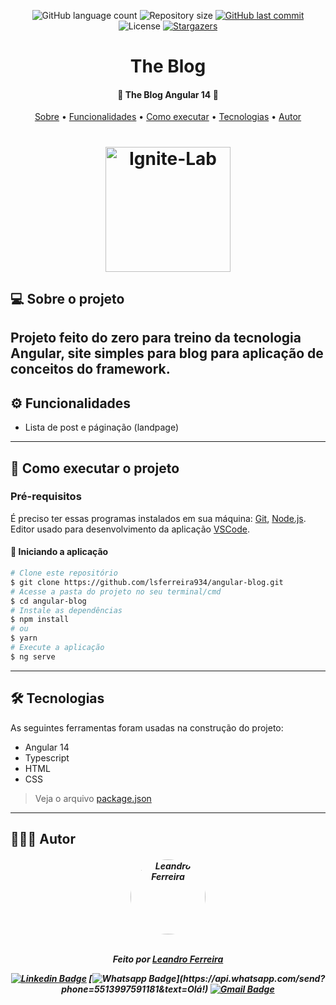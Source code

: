 <p align="center">
  <img alt="GitHub language count" src="https://img.shields.io/github/languages/count/lsferreira934/angular-blog?color=%2304D361&style=for-the-badge">

  <img alt="Repository size" src="https://img.shields.io/github/repo-size/lsferreira934/angular-blog?style=for-the-badge" />

  <a href="https://github.com/lsferreira934/angular-blog/commits/main">
    <img alt="GitHub last commit" src="https://img.shields.io/github/last-commit/lsferreira934/angular-blog?style=for-the-badge" />
  </a>

   <img alt="License" src="https://img.shields.io/badge/license-MIT-brightgreen?style=for-the-badge">

   <a href="https://github.com/lsferreira934/angular-blog/stargazers">
    <img alt="Stargazers" src="https://img.shields.io/github/stars/BrunoSaibert/ignite-lab-react?style=for-the-badge">
  </a>
</p>

<h1 align="center">
   The Blog
</h1>

<h4 align="center">
	🚧 The Blog Angular 14 🚧
</h4>

<p align="center">
  <a href="#--sobre-o-projeto">Sobre</a> •
  <a href="#-%EF%B8%8F-funcionalidades">Funcionalidades</a> •
  <a href="#--como-executar-o-projeto">Como executar</a> •
  <a href="#--tecnologias">Tecnologias</a> •
  <a href="#--autor">Autor</a>
</p>

<h1 align="center">
    <img alt="Ignite-Lab" title="#Ignite-Lab" src="https://github.com/lsferreira934/angular-blog/blob/master/src/assets/linkedin.gif" width="200px" />
</h1>


## [](https://github.com/lsferreira934/angular-blog#--sobre-o-projeto) 💻 Sobre o projeto

Projeto feito do zero para treino da tecnologia Angular, site simples para blog para aplicação de conceitos do framework.
---

## [](https://github.com/lsferreira934/angular-blog#-%EF%B8%8F-funcionalidades) ⚙️ Funcionalidades

- Lista de post e páginação (landpage)
---

## [](https://github.com/lsferreira934/angular-blog#--como-executar-o-projeto) 🚀 Como executar o projeto

### Pré-requisitos

É preciso ter essas programas instalados em sua máquina:
[Git](https://git-scm.com), [Node.js](https://nodejs.org/en/).
Editor usado para desenvolvimento da aplicação [VSCode](https://code.visualstudio.com/).

#### 🧭 Iniciando a aplicação

```bash
# Clone este repositório
$ git clone https://github.com/lsferreira934/angular-blog.git
# Acesse a pasta do projeto no seu terminal/cmd
$ cd angular-blog
# Instale as dependências
$ npm install
# ou
$ yarn
# Execute a aplicação
$ ng serve
```

---


## [](https://github.com/lsferreira934/angular-blog#--tecnologias) 🛠 Tecnologias

As seguintes ferramentas foram usadas na construção do projeto:

- Angular 14
- Typescript
- HTML 
- CSS

> Veja o arquivo [package.json](https://github.com/lsferreira934/angular-blog/blob/master/package.json)
---

## [](https://github.com/lsferreira934) 👨🏽‍💻 Autor
<h5 align="center">

 <img style="border-radius: 100%;" src="https://avatars.githubusercontent.com/u/56802012?v=4" width="120px;" alt="Leandro Ferreira"/>
 <br />
 <br />

Feito por <a href="https://github.com/lsferreira934/angular-blog">Leandro Ferreira</a>

[![Linkedin Badge](https://img.shields.io/badge/-LinkedIn-blue?style=for-the-badge&logo=Linkedin&logoColor=white&link=https://www.linkedin.com/in/lsferreira934/)](https://www.linkedin.com/in/lsferreira934/)
[![Whatsapp Badge](https://img.shields.io/badge/-Whatsapp-4CA143?style=for-the-badge&labelColor=4CA143&logo=whatsapp&logoColor=white&link=https://api.whatsapp.com/send?phone=5513997591181&text=Olá!)](https://api.whatsapp.com/send?phone=5513997591181&text=Olá!)
[![Gmail Badge](https://img.shields.io/badge/-Gmail-c14438?style=for-the-badge&logo=Gmail&logoColor=white&link=mailto:leandrosf934@gmail.com)](mailto:leandrosf934@gmail.com)
</h5>
